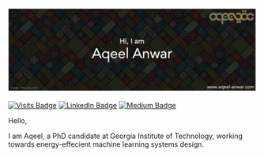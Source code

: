 [![Aqeel's GitHub Banner](images/banner.png)](https://aqeel-anwar.com)

[![Visits Badge](https://badges.pufler.dev/visits/aqeelanwar/aqeelanwar)](https:aqeel-anwar.com)
[![LinkedIn Badge](https://img.shields.io/badge/LinkedIn-Profile-informational?style=flat&logo=linkedin&logoColor=white&color=0D76A8)](https://www.linkedin.com/in/aqeelanwarmalik/)
[![Medium Badge](https://img.shields.io/badge/Medium-Profile-informational?style=flat&logo=medium&logoColor=white&color=black)](https://aqeel-anwar.medium.com)

Hello,

I am Aqeel, a PhD candidate at Georgia Institute of Technology, working towards energy-effecient machine learning systems design. 

